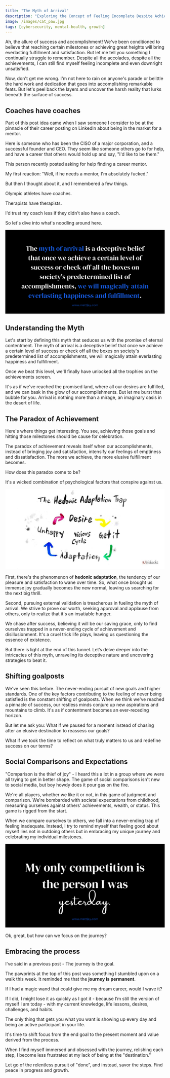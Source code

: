 ```yaml
---
title: "The Myth of Arrival"
description: "Exploring the Concept of Feeling Incomplete Despite Achieving Success"
image: /images/cat_paw.jpg
tags: [cybersecurity, mental-health, growth]
---
```


Ah, the allure of success and accomplishment! We've been conditioned to believe that reaching certain milestones or achieving great heights will bring everlasting fulfillment and satisfaction. But let me tell you something I continually struggle to remember. Despite all the accolades, despite all the achievements, I can still find myself feeling incomplete and even downright unsatisfied.

Now, don't get me wrong. I'm not here to rain on anyone's parade or belittle the hard work and dedication that goes into accomplishing remarkable feats. But let's peel back the layers and uncover the harsh reality that lurks beneath the surface of success.

## Coaches have coaches

Part of this post idea came when I saw someone I consider to be at the pinnacle of their career posting on LinkedIn about being in the market for a mentor.

Here is someone who has been the CISO of a major corporation, and a successful founder and CEO. They seem like someone others go to for help, and have a career that others would hold up and say, "I'd like to be them."

This person recently posted asking for help finding a career mentor.

My first reaction: "Well, if he needs a mentor, I'm absolutely fucked."

But then I thought about it, and I remembered a few things.

Olympic athletes have coaches.

Therapists have therapists.

I'd trust my coach less if they didn't also have a coach.

So let's dive into what's noodling around here.

![Myth of Arrival](/images/Quote_MythOfArrival.png)

## Understanding the Myth

Let's start by defining this myth that seduces us with the promise of eternal contentment. The myth of arrival is a deceptive belief that once we achieve a certain level of success or check off all the boxes on society's predetermined list of accomplishments, we will magically attain everlasting happiness and fulfillment.

Once we beat this level, we'll finally have unlocked all the trophies on the achievements screen.

It's as if we've reached the promised land, where all our desires are fulfilled, and we can bask in the glow of our accomplishments. But let me burst that bubble for you. Arrival is nothing more than a mirage, an imaginary oasis in the desert of life.

## The Paradox of Achievement

Here's where things get interesting. You see, achieving those goals and hitting those milestones should be cause for celebration.

The paradox of achievement reveals itself when our accomplishments, instead of bringing joy and satisfaction, intensify our feelings of emptiness and dissatisfaction. The more we achieve, the more elusive fulfillment becomes.

How does this paradox come to be?

It's a wicked combination of psychological factors that conspire against us.

![Hedonic Adaptation](/images/HedonicAdaptation.png)

First, there's the phenomenon of **hedonic adaptation**, the tendency of our pleasure and satisfaction to wane over time. So, what once brought us immense joy gradually becomes the new normal, leaving us searching for the next big thrill.

Second, pursuing external validation is treacherous in fueling the myth of arrival. We strive to prove our worth, seeking approval and applause from others, only to realize that it's an insatiable hunger.

We chase after success, believing it will be our saving grace, only to find ourselves trapped in a never-ending cycle of achievement and disillusionment. It's a cruel trick life plays, leaving us questioning the essence of existence.

But there is light at the end of this tunnel. Let’s delve deeper into the intricacies of this myth, unraveling its deceptive nature and uncovering strategies to beat it.

## Shifting goalposts

We've seen this before. The never-ending pursuit of new goals and higher standards. One of the key factors contributing to the feeling of never being satisfied is the constant shifting of goalposts. When we think we've reached a pinnacle of success, our restless minds conjure up new aspirations and mountains to climb. It's as if contentment becomes an ever-receding horizon.

But let me ask you: What if we paused for a moment instead of chasing after an elusive destination to reassess our goals?

What if we took the time to reflect on what truly matters to us and redefine success on our terms?

## Social Comparisons and Expectations

"Comparison is the thief of joy" - I heard this a lot in a group where we were all trying to get in better shape. The game of social comparisons isn't new to social media, but boy howdy does it pour gas on the fire.

We're all players, whether we like it or not, in this game of judgment and comparison. We're bombarded with societal expectations from childhood, measuring ourselves against others' achievements, wealth, or status. This game is rigged from the start.

When we compare ourselves to others, we fall into a never-ending trap of feeling inadequate. Instead, I try to remind myself that feeling good about myself lies not in outdoing others but in embracing my unique journey and celebrating my individual milestones.

![Competition](/images/Quote_Competition.png)

Ok, great, but how can we focus on the journey?

## Embracing the process

I've said in a previous post - The journey is the goal.

The pawprints at the top of this post was something I stumbled upon on a walk this week. It reminded me that the **journey is permanent**.

If I had a magic wand that could give me my dream career, would I wave it?

If I did, I might lose it as quickly as I got it - because I’m still the version of myself I am today - with my current knowledge, life lessons, desires, challenges, and habits.

The only thing that gets you what you want is showing up every day and being an active participant in your life.

It's time to shift focus from the end goal to the present moment and value derived from the process.

When I find myself immersed and obsessed with the journey, relishing each step, I become less frustrated at my lack of being at the "destination."

Let go of the relentless pursuit of "done”, and instead, savor the steps. Find peace in progress and growth.
